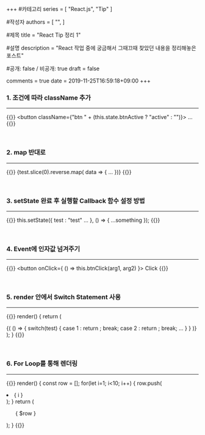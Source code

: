 +++
#카테고리
series = [
    "React.js",
    "Tip"
]

#작성자
authors = [
    "",
]

#제목
title = "React Tip 정리 1"

#설명
description = "React 작업 중에 궁금해서 그때끄때 찾았던 내용을 정리해놓은 포스트"

#공개: false / 비공개: true
draft = false

comments = true
date = 2019-11-25T16:59:18+09:00
+++

<!-- 게시글 내용 -->

### 1. 조건에 따라 className 추가
-----------------------------------

{{<highlight React>}}
    <button className={"btn " + (this.state.btnActive ? "active" : "")}> ...</button>
{{</highlight>}}

<br/>

### 2. map 반대로
-------------------

{{<highlight React>}}
    {test.slice(0).reverse.map( data => { ... })}
{{</highlight>}}

<br/>

### 3. setState 완료 후 실행할 Callback 함수 설정 방법
-----------------------------------------------

{{<highlight React>}}
    this.setState({
        test : "test"
        ...
    }, () => { ...something });
{{</highlight>}}

<br/>

### 4. Event에 인자값 넘겨주기
-------------------------------------

{{<highlight React>}}
    <button onClick={ () => this.btnClick(arg1, arg2) }> Click </button>
{{</highlight>}}

<br/>

### 5. render 안에서 Switch Statement 사용
---------------------------------------------

{{<highlight React>}}
    render() {
        return (
            <div>
                {( () => {
                    switch(test) {
                        case 1 : return <Test1 />; break;
                        case 2 : return <Test2 />; break;
                        ...
                    }
                } )}
            </div>
        );
    }
{{</highlight>}}

<br/>

### 6. For Loop를 통해 렌더링
-------------------------------

{{<highlight React>}}
    render() {
        const row = [];
        for(let i=1; i<10; i++) {
            row.push(<li> { i } </li>);
        }
        return (
            <ul>
                { $row }
            </ul>
        );
    }
{{</highlight>}}
